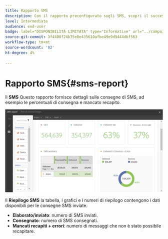 ```yaml
---
title: Rapporto SMS
description: Con il rapporto preconfigurato sugli SMS, scopri il successo delle consegne SMS.
level: Intermediate
audience: end-user
badge: label="DISPONIBILITÀ LIMITATA" type="Informative" url="../campaign-standard-migration-home.md" tooltip="Limitato agli utenti Campaign Standard migrati"
source-git-commit: 3f4400f24b75e8e435610afbe49e9d9444dbf563
workflow-type: tm+mt
source-wordcount: '82'
ht-degree: 4%

---
```


# Rapporto SMS{#sms-report}

Il **SMS** Questo rapporto fornisce dettagli sulle consegne di SMS, ad esempio le percentuali di consegna e mancato recapito.

![](assets/dynamic_report_sms.png)

Il **Riepilogo SMS** la tabella, i grafici e i numeri di riepilogo contengono i dati disponibili per le consegne SMS inviate.

* **Elaborato/inviato**: numero di SMS inviati.
* **Consegnato**: numero di SMS consegnati.
* **Mancati recapiti + errori**: numero di messaggi che non è stato possibile recapitare.

